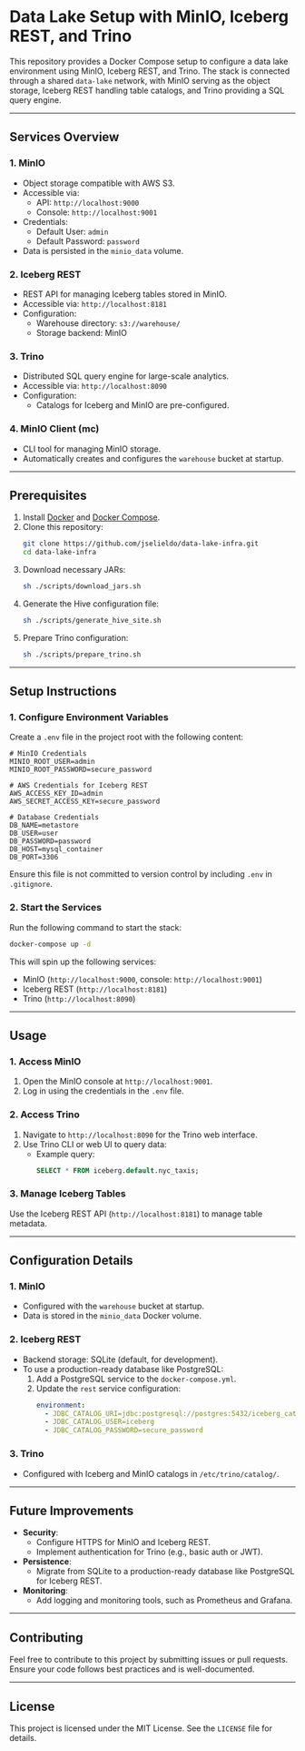 
# Data Lake Setup with MinIO, Iceberg REST, and Trino

This repository provides a Docker Compose setup to configure a data lake environment using MinIO, Iceberg REST, and Trino. The stack is connected through a shared `data-lake` network, with MinIO serving as the object storage, Iceberg REST handling table catalogs, and Trino providing a SQL query engine.

---

## **Services Overview**

### **1. MinIO**
- Object storage compatible with AWS S3.
- Accessible via:
  - API: `http://localhost:9000`
  - Console: `http://localhost:9001`
- Credentials:
  - Default User: `admin`
  - Default Password: `password`
- Data is persisted in the `minio_data` volume.

### **2. Iceberg REST**
- REST API for managing Iceberg tables stored in MinIO.
- Accessible via: `http://localhost:8181`
- Configuration:
  - Warehouse directory: `s3://warehouse/`
  - Storage backend: MinIO

### **3. Trino**
- Distributed SQL query engine for large-scale analytics.
- Accessible via: `http://localhost:8090`
- Configuration:
  - Catalogs for Iceberg and MinIO are pre-configured.

### **4. MinIO Client (mc)**
- CLI tool for managing MinIO storage.
- Automatically creates and configures the `warehouse` bucket at startup.

---

## **Prerequisites**
1. Install [Docker](https://www.docker.com/) and [Docker Compose](https://docs.docker.com/compose/).
2. Clone this repository:
   ```bash
   git clone https://github.com/jselieldo/data-lake-infra.git
   cd data-lake-infra
   ```
3. Download necessary JARs:
   ```bash
   sh ./scripts/download_jars.sh
   ```
4. Generate the Hive configuration file:
   ```bash
   sh ./scripts/generate_hive_site.sh
   ```
5. Prepare Trino configuration:
   ```bash
   sh ./scripts/prepare_trino.sh
   ```
---

## **Setup Instructions**

### **1. Configure Environment Variables**
Create a `.env` file in the project root with the following content:

```env
# MinIO Credentials
MINIO_ROOT_USER=admin
MINIO_ROOT_PASSWORD=secure_password

# AWS Credentials for Iceberg REST
AWS_ACCESS_KEY_ID=admin
AWS_SECRET_ACCESS_KEY=secure_password

# Database Credentials
DB_NAME=metastore
DB_USER=user
DB_PASSWORD=password
DB_HOST=mysql_container
DB_PORT=3306
```

Ensure this file is not committed to version control by including `.env` in `.gitignore`.

### **2. Start the Services**
Run the following command to start the stack:
```bash
docker-compose up -d
```

This will spin up the following services:
- MinIO (`http://localhost:9000`, console: `http://localhost:9001`)
- Iceberg REST (`http://localhost:8181`)
- Trino (`http://localhost:8090`)

---

## **Usage**

### **1. Access MinIO**
1. Open the MinIO console at `http://localhost:9001`.
2. Log in using the credentials in the `.env` file.

### **2. Access Trino**
1. Navigate to `http://localhost:8090` for the Trino web interface.
2. Use Trino CLI or web UI to query data:
   - Example query:
     ```sql
     SELECT * FROM iceberg.default.nyc_taxis;
     ```

### **3. Manage Iceberg Tables**
Use the Iceberg REST API (`http://localhost:8181`) to manage table metadata.

---

## **Configuration Details**

### **1. MinIO**
- Configured with the `warehouse` bucket at startup.
- Data is stored in the `minio_data` Docker volume.

### **2. Iceberg REST**
- Backend storage: SQLite (default, for development).
- To use a production-ready database like PostgreSQL:
  1. Add a PostgreSQL service to the `docker-compose.yml`.
  2. Update the `rest` service configuration:
     ```yaml
     environment:
       - JDBC_CATALOG_URI=jdbc:postgresql://postgres:5432/iceberg_catalog
       - JDBC_CATALOG_USER=iceberg
       - JDBC_CATALOG_PASSWORD=secure_password
     ```

### **3. Trino**
- Configured with Iceberg and MinIO catalogs in `/etc/trino/catalog/`.

---

## **Future Improvements**
- **Security**:
  - Configure HTTPS for MinIO and Iceberg REST.
  - Implement authentication for Trino (e.g., basic auth or JWT).
- **Persistence**:
  - Migrate from SQLite to a production-ready database like PostgreSQL for Iceberg REST.
- **Monitoring**:
  - Add logging and monitoring tools, such as Prometheus and Grafana.

---

## **Contributing**
Feel free to contribute to this project by submitting issues or pull requests. Ensure your code follows best practices and is well-documented.

---

## **License**
This project is licensed under the MIT License. See the `LICENSE` file for details.
